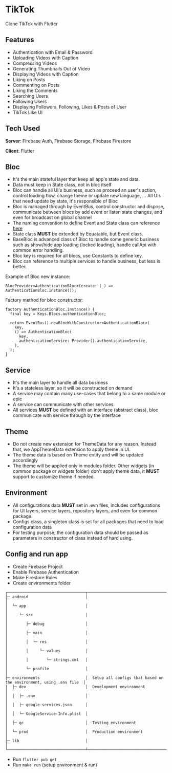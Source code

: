 # TikTok

Clone TikTok with Flutter

## Features

- Authentication with Email & Password
- Uploading Videos with Caption
- Compressing Videos
- Generating Thumbnails Out of Video
- Displaying Videos with Caption
- Liking on Posts
- Commenting on Posts
- Liking the Comments
- Searching Users
- Following Users
- Displaying Followers, Following, Likes & Posts of User
- TikTok Like UI

## Tech Used

**Server**: Firebase Auth, Firebase Storage, Firebase Firestore

**Client**: Flutter

## Bloc

- It's the main stateful layer that keep all app's state and data.
- Data must keep in State class, not in bloc itself
- Bloc can handle all UI's business, such as proceed an user's action, control loading flow, change theme or update new language, ... All UIs that need update by state, it's responsible of Bloc
- Bloc is managed through by EventBus, control constructor and dispose, communicate between blocs by add event or listen state changes, and even for broadcast on global channel
- The naming convention to define Event and State class can reference [here](https://bloclibrary.dev/#/blocnamingconventions)
- State class **MUST** be extended by Equatable, but Event class.
- BaseBloc is advanced class of Bloc to handle some generic business such as show/hide app loading (locked loading), handle callApi with common error handling.
- Bloc key is required for all blocs, use Constants to define key.
- Bloc can reference to multiple services to handle business, but less is better.

Example of Bloc new instance:

```
BlocProvider<AuthenticationBloc>(create: (_) => AuthenticationBloc.instance());
```

Factory method for bloc constructor:

```
factory AuthenticationBloc.instance() {
  final key = Keys.Blocs.authenticationBloc;

  return EventBus().newBlocWithConstructor<AuthenticationBloc>(
    key,
    () => AuthenticationBloc(
      key,
      authenticationService: Provider().authenticationService,
    ),
  );
}
```

## Service

- It's the main layer to handle all data business
- It's a stateless layer, so it will be constructed on demand
- A service may contain many use-cases that belong to a same module or epic
- A service can communicate with other services
- All services **MUST** be defined with an interface (abstract class), bloc communicate with service through by the interface

## Theme

- Do not create new extension for ThemeData for any reason. Instead that, we AppThemeData extension to apply theme in UI.
- The theme data is based on Theme entity and will be updated accordingly
- The theme will be applied only in modules folder. Other widgets (in common package or widgets folder) don't apply theme data, it **MUST** support to customize theme if needed.

## Environment

- All configurations data **MUST** set in .evn files, includes configurations for UI layers, service layers, repository layers, and even for common package.
- Configs class, a singleton class is set for all packages that need to load configuration data
- For testing purpose, the configuration data should be passed as parameters in constructor of class instead of hard using.

## Config and run app

- Create Firebase Project
- Enable Firebase Authentication
- Make Firestore Rules
- Create environments folder

```
┌──────────────────────────────────┬────────────────────────────────────────────────────────────────────┐
├─ android                         │                                                                    │
│  └─ app                          │                                                                    │
│     └─ src                       │                                                                    │
│        ├─ debug                  │                                                                    │
│        ├─ main                   │                                                                    │
│        │  └─ res                 │                                                                    │
│        │     └─ values           │                                                                    │
│        │        └─ strings.xml   │                                                                    │
│        └─ profile                │                                                                    │
├─ environments                    │  Setup all configs that based on the environment, using .env file  │
│  ├─ dev                          │  Development environment                                           │
│  │  ├─ .env                      │                                                                    │
│  │  ├─ google-services.json      │                                                                    │
│  │  └─ GoogleService-Info.plist  │                                                                    │
│  ├─ qc                           │  Testing environment                                               │
│  └─ prod                         │  Production environment                                            │
├─ lib                             │                                                                    │
└──────────────────────────────────┴────────────────────────────────────────────────────────────────────┘
```

- Run `flutter pub get`
- Run `make run` (setup environment & run)
